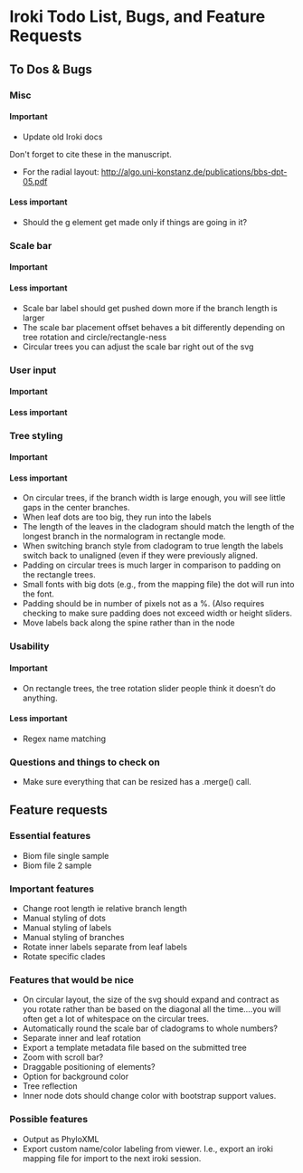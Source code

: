 # Iroki Todo List, Bugs, and Feature Requests

## To Dos & Bugs

### Misc

#### Important

- Update old Iroki docs

Don't forget to cite these in the manuscript.

- For the radial layout: http://algo.uni-konstanz.de/publications/bbs-dpt-05.pdf

#### Less important

- Should the g element get made only if things are going in it?

### Scale bar

#### Important 

#### Less important

- Scale bar label should get pushed down more if the branch length is larger
- The scale bar placement offset behaves a bit differently depending on tree rotation and circle/rectangle-ness
- Circular trees you can adjust the scale bar right out of the svg

### User input

#### Important

#### Less important

### Tree styling

#### Important

#### Less important

- On circular trees, if the branch width is large enough, you will see little gaps in the center branches.
- When leaf dots are too big, they run into the labels
- The length of the leaves in the cladogram should match the length of the longest branch in the normalogram in rectangle mode.
- When switching branch style from cladogram to true length the labels switch back to unaligned (even if they were previously aligned.
- Padding on circular trees is much larger in comparison to padding on the rectangle trees.
- Small fonts with big dots (e.g., from the mapping file) the dot will run into the font.
- Padding should be in number of pixels not as a %. (Also requires checking to make sure padding does not exceed width or height sliders.
- Move labels back along the spine rather than in the node

### Usability 

#### Important

- On rectangle trees, the tree rotation slider people think it doesn’t do anything.

#### Less important

- Regex name matching

### Questions and things to check on 

- Make sure everything that can be resized has a .merge() call.

## Feature requests

### Essential features

- Biom file single sample
- Biom file 2 sample

### Important features

- Change root length ie relative branch length 
- Manual styling of dots
- Manual styling of labels
- Manual styling of branches
- Rotate inner labels separate from leaf labels
- Rotate specific clades 

### Features that would be nice

- On circular layout, the size of the svg should expand and contract as you rotate rather than be based on the diagonal all the time….you will often get a lot of whitespace on the circular trees.
- Automatically round the scale bar of cladograms to whole numbers?
- Separate inner and leaf rotation
- Export a template metadata file based on the submitted tree
- Zoom with scroll bar?
- Draggable positioning of elements?
- Option for background color
- Tree reflection
- Inner node dots should change color with bootstrap support values.

### Possible features

- Output as PhyloXML
- Export custom name/color labeling from viewer.  I.e., export an iroki mapping file for import to the next iroki session.




